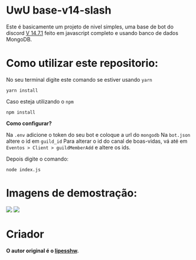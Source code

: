 # UwU base-v14-slash


Este é basicamente um projeto de nivel simples, uma base de bot do discord [V 14.7.1](https://www.npmjs.com/package/discord.js/v/14.7.1) feito em javascript completo e usando banco de dados MongoDB.


# Como utilizar este repositorio:

No seu terminal digite este comando se estiver usando `yarn`
```
yarn install
````

Caso esteja utilizando o `npm`
```
npm install
```

**Como configurar?**

Na `.env` adicione o token do seu bot e coloque a url do `mongodb`
Na `bot.json` altere o id em `guild_id`
Para alterar o id do canal de boas-vidas, vá até em `Eventos > Client > guildMemberAdd` e altere os ids.

Depois digite o comando:
```
node index.js
```

# Imagens de demostração:

![](https://cdn.discordapp.com/attachments/1067563306585432144/1067616199615205406/image.png)
![](https://cdn.discordapp.com/attachments/1067573174969053184/1067617487530762320/image2.png)

# Criador 
**O autor original é o [lipesshw](https://github.com/lipesshw).**
